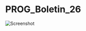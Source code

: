 # PROG_Boletin_26
![Screenshot](https://github.com/fsancheztemprano/PROG_Boletin_26/raw/master/src/Screenshot_2019-04-04_09-08-57.png)
